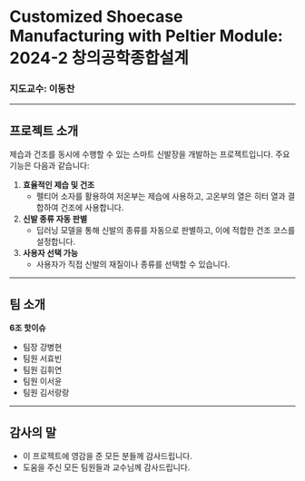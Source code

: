 # Customized Shoecase Manufacturing with Peltier Module: 2024-2 창의공학종합설계

### 지도교수: 이동찬

---

## 프로젝트 소개

제습과 건조를 동시에 수행할 수 있는 스마트 신발장을 개발하는 프로젝트입니다. 주요 기능은 다음과 같습니다:

1. **효율적인 제습 및 건조**
   - 펠티어 소자를 활용하여 저온부는 제습에 사용하고, 고온부의 열은 히터 열과 결합하여 건조에 사용합니다.
2. **신발 종류 자동 판별**
   - 딥러닝 모델을 통해 신발의 종류를 자동으로 판별하고, 이에 적합한 건조 코스를 설정합니다.
3. **사용자 선택 가능**
   - 사용자가 직접 신발의 재질이나 종류를 선택할 수 있습니다.

---

## 팀 소개

**6조 핫이슈**
- 팀장 강병현
- 팀원 서효빈
- 팀원 김휘연
- 팀원 이서윤
- 팀원 김서랑랑

---

## 감사의 말

- 이 프로젝트에 영감을 준 모든 분들께 감사드립니다.
- 도움을 주신 모든 팀원들과 교수님께 감사드립니다.

